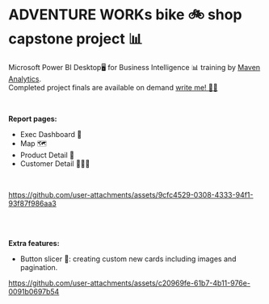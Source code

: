 # ADVENTURE WORKs bike 🚲 shop capstone project 📊
Microsoft Power BI Desktop🖥️ for Business Intelligence 📊 training by [Maven Analytics](https://www.udemy.com/course/microsoft-power-bi-up-running-with-power-bi-desktop/). <br>
Completed project finals are available on demand [write me! ✍🏼](https://www.linkedin.com/in/mohamed-alie-kamara-8765941a4/)


<br>

**Report pages:**
- Exec Dashboard 💼
- Map 🗺️
- Product Detail 🧾
- Customer Detail 🙍🏼‍♀️

<br>


https://github.com/user-attachments/assets/9cfc4529-0308-4333-94f1-93f87f986aa3




<br>
<br>

**Extra features:**
- Button slicer 🔳:  creating custom new cards including images and pagination.


https://github.com/user-attachments/assets/c20969fe-61b7-4b11-976e-0091b0697b54


